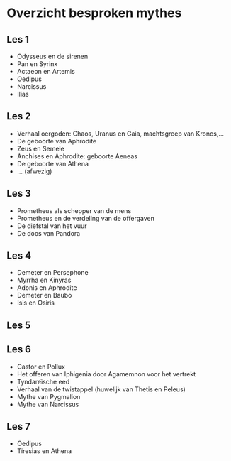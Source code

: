# Overzicht besproken mythes

## Les 1

* Odysseus en de sirenen
* Pan en Syrinx
* Actaeon en Artemis
* Oedipus
* Narcissus
* Ilias

## Les 2

* Verhaal oergoden: Chaos, Uranus en Gaia, machtsgreep van Kronos,...
* De geboorte van Aphrodite
* Zeus en Semele
* Anchises en Aphrodite: geboorte Aeneas
* De geboorte van Athena
* ... (afwezig)

## Les 3

* Prometheus als schepper van de mens
* Prometheus en de verdeling van de offergaven
* De diefstal van het vuur
* De doos van Pandora

## Les 4

* Demeter en Persephone
* Myrrha en Kinyras
* Adonis en Aphrodite
* Demeter en Baubo
* Isis en Osiris

## Les 5

## Les 6

* Castor en Pollux
* Het offeren van Iphigenia door Agamemnon voor het vertrekt
* Tyndareïsche eed
* Verhaal van de twistappel (huwelijk van Thetis en Peleus)
* Mythe van Pygmalion
* Mythe van Narcissus

## Les 7

* Oedipus
* Tiresias en Athena
